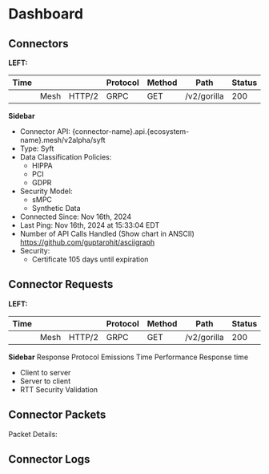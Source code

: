 # Dashboard


## Connectors
**LEFT:**

| Time |      |        | Protocol | Method | Path        | Status |   |   |
|------|------|--------|----------|--------|-------------|--------|---|---|
|      | Mesh | HTTP/2 | GRPC     | GET    | /v2/gorilla | 200    |   |   |


**Sidebar**
- Connector API: {connector-name}.api.{ecosystem-name}.mesh/v2alpha/syft
- Type: Syft
- Data Classification Policies:
    - HIPPA
    - PCI
    - GDPR
- Security Model:
    - sMPC
    - Synthetic Data
- Connected Since: Nov 16th, 2024
- Last Ping: Nov 16th, 2024 at 15:33:04 EDT
- Number of API Calls Handled (Show chart in ANSCII) https://github.com/guptarohit/asciigraph
- Security:
    - Certificate 105 days until expiration


## Connector Requests
**LEFT:**

| Time |      |        | Protocol | Method | Path        | Status |   |   |
|------|------|--------|----------|--------|-------------|--------|---|---|
|      | Mesh | HTTP/2 | GRPC     | GET    | /v2/gorilla | 200    |   |   |

**Sidebar**
Response
Protocol
Emissions
Time
Performance
Response time
- Client to server
- Server to client
- RTT
  Security Validation


## Connector Packets
Packet Details:

## Connector Logs